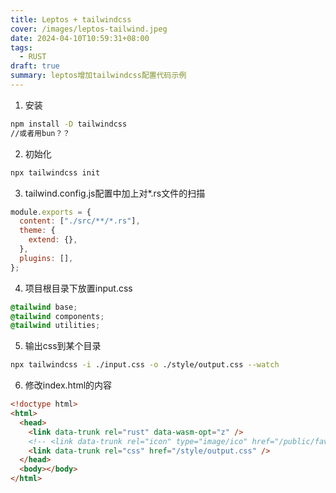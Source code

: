 ```yaml
---
title: Leptos + tailwindcss
cover: /images/leptos-tailwind.jpeg
date: 2024-04-10T10:59:31+08:00
tags:
  - RUST
draft: true
summary: leptos增加tailwindcss配置代码示例
---
```


1. 安装

```bash
npm install -D tailwindcss
//或者用bun？？
```

2. 初始化

```bash
npx tailwindcss init
```

3. tailwind.config.js配置中加上对\*.rs文件的扫描

```jsx
module.exports = {
  content: ["./src/**/*.rs"],
  theme: {
    extend: {},
  },
  plugins: [],
};
```

4. 项目根目录下放置input.css

```css
@tailwind base;
@tailwind components;
@tailwind utilities;
```

5. 输出css到某个目录

```bash
npx tailwindcss -i ./input.css -o ./style/output.css --watch
```

6. 修改index.html的内容

```html
<!doctype html>
<html>
  <head>
    <link data-trunk rel="rust" data-wasm-opt="z" />
    <!-- <link data-trunk rel="icon" type="image/ico" href="/public/favicon.ico" /> -->
    <link data-trunk rel="css" href="/style/output.css" />
  </head>
  <body></body>
</html>
```
